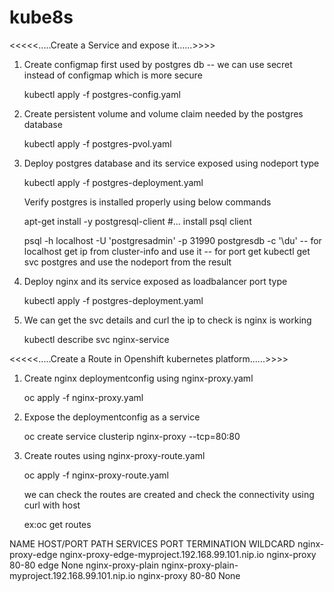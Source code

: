 # kube8s
<<<<<.....Create a Service and expose it......>>>>
1. Create configmap first used by postgres db -- we can use secret instead of configmap which is more secure
   
   kubectl apply -f postgres-config.yaml 

2. Create persistent volume and volume claim needed by the postgres database
   
   kubectl apply -f postgres-pvol.yaml
   
3. Deploy postgres database and its service exposed using nodeport type
   
   kubectl apply -f postgres-deployment.yaml
   
   Verify postgres is installed properly using below commands
   
   apt-get install -y postgresql-client #... install psql client
   
   psql -h localhost -U 'postgresadmin' -p 31990 postgresdb -c '\du' 
   -- for localhost get ip from cluster-info and use it
   -- for port get kubectl get svc postgres and use the nodeport from the result
   
4. Deploy nginx and its service exposed as loadbalancer port type
   
   kubectl apply -f postgres-deployment.yaml
   
5. We can get the svc details and curl the ip to check is nginx is working
  
   kubectl describe svc nginx-service

<<<<<.....Create a Route in Openshift kubernetes platform......>>>>
1. Create nginx deploymentconfig using nginx-proxy.yaml
   
   oc apply -f nginx-proxy.yaml

2. Expose the deploymentconfig as a service
   
   oc create service clusterip nginx-proxy --tcp=80:80

3. Create routes using nginx-proxy-route.yaml
   
   oc apply -f nginx-proxy-route.yaml
   
   we can check the routes are created and check the connectivity using curl with host
   
   ex:oc get routes

NAME                HOST/PORT                                           PATH      SERVICES      PORT      TERMINATION   WILDCARD
nginx-proxy-edge    nginx-proxy-edge-myproject.192.168.99.101.nip.io              nginx-proxy   80-80     edge          None
nginx-proxy-plain   nginx-proxy-plain-myproject.192.168.99.101.nip.io             nginx-proxy   80-80                   None



